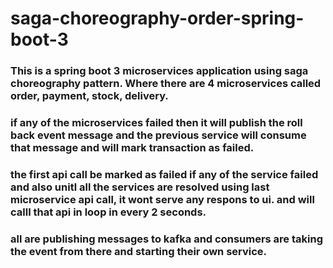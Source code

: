 # saga-choreography-order-spring-boot-3
### This is a spring boot 3 microservices application using saga choreography pattern. Where there are 4 microservices called order, payment, stock, delivery.

### if any of the microservices failed then it will publish the roll back event message and the previous service will consume that message and will mark transaction as failed.

### the first api call be marked as failed if any of the service failed and also unitl all the services are resolved using last microservice api call, it wont serve any respons to ui. and will calll that api in loop in every 2 seconds.

### all are publishing messages to kafka and consumers are taking the event from there and starting their own service.